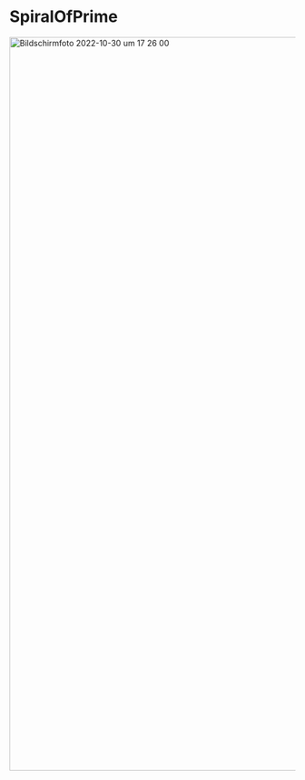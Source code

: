 # SpiralOfPrime
<img width="1291" alt="Bildschirm­foto 2022-10-30 um 17 26 00" src="https://user-images.githubusercontent.com/46423967/198890101-d2b6ea5c-8f2a-433a-84a7-14f64202a9d9.png">
